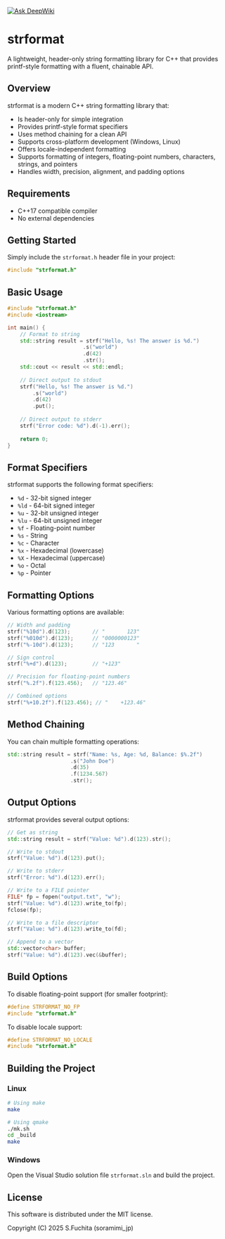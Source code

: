 [![Ask DeepWiki](https://deepwiki.com/badge.svg)](https://deepwiki.com/soramimi/strformat)

# strformat

A lightweight, header-only string formatting library for C++ that provides printf-style formatting with a fluent, chainable API.

## Overview

strformat is a modern C++ string formatting library that:

- Is header-only for simple integration
- Provides printf-style format specifiers
- Uses method chaining for a clean API
- Supports cross-platform development (Windows, Linux)
- Offers locale-independent formatting
- Supports formatting of integers, floating-point numbers, characters, strings, and pointers
- Handles width, precision, alignment, and padding options

## Requirements

- C++17 compatible compiler
- No external dependencies

## Getting Started

Simply include the `strformat.h` header file in your project:

```cpp
#include "strformat.h"
```

## Basic Usage

```cpp
#include "strformat.h"
#include <iostream>

int main() {
    // Format to string
    std::string result = strf("Hello, %s! The answer is %d.")
                        .s("world")
                        .d(42)
                        .str();
    std::cout << result << std::endl;
    
    // Direct output to stdout
    strf("Hello, %s! The answer is %d.")
        .s("world")
        .d(42)
        .put();
        
    // Direct output to stderr
    strf("Error code: %d").d(-1).err();
    
    return 0;
}
```

## Format Specifiers

strformat supports the following format specifiers:

- `%d` - 32-bit signed integer
- `%ld` - 64-bit signed integer
- `%u` - 32-bit unsigned integer
- `%lu` - 64-bit unsigned integer
- `%f` - Floating-point number
- `%s` - String
- `%c` - Character
- `%x` - Hexadecimal (lowercase)
- `%X` - Hexadecimal (uppercase)
- `%o` - Octal
- `%p` - Pointer

## Formatting Options

Various formatting options are available:

```cpp
// Width and padding
strf("%10d").d(123);       // "       123"
strf("%010d").d(123);      // "0000000123"
strf("%-10d").d(123);      // "123       "

// Sign control
strf("%+d").d(123);        // "+123"

// Precision for floating-point numbers
strf("%.2f").f(123.456);   // "123.46"

// Combined options
strf("%+10.2f").f(123.456); // "    +123.46"
```

## Method Chaining

You can chain multiple formatting operations:

```cpp
std::string result = strf("Name: %s, Age: %d, Balance: $%.2f")
                    .s("John Doe")
                    .d(35)
                    .f(1234.567)
                    .str();
```

## Output Options

strformat provides several output options:

```cpp
// Get as string
std::string result = strf("Value: %d").d(123).str();

// Write to stdout
strf("Value: %d").d(123).put();

// Write to stderr
strf("Error: %d").d(123).err();

// Write to a FILE pointer
FILE* fp = fopen("output.txt", "w");
strf("Value: %d").d(123).write_to(fp);
fclose(fp);

// Write to a file descriptor
strf("Value: %d").d(123).write_to(fd);

// Append to a vector
std::vector<char> buffer;
strf("Value: %d").d(123).vec(&buffer);
```

## Build Options

To disable floating-point support (for smaller footprint):

```cpp
#define STRFORMAT_NO_FP
#include "strformat.h"
```

To disable locale support:

```cpp
#define STRFORMAT_NO_LOCALE
#include "strformat.h"
```

## Building the Project

### Linux

```bash
# Using make
make

# Using qmake
./mk.sh
cd _build
make
```

### Windows

Open the Visual Studio solution file `strformat.sln` and build the project.

## License

This software is distributed under the MIT license.

Copyright (C) 2025 S.Fuchita (soramimi_jp)